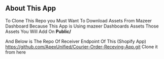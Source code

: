 ## About This App
To Clone This Repo you Must Want To Download Assets From Mazeer Dashboard Because This App is Using mazeer Dashboards Assets 
Those Assets You Will Add On **Public/**

And Below is The Repo Of Receiver Endpoint Of This (Shopify App) 
https://github.com/ApexUnified/Courier-Order-Receving-App.git
Clone it from here

